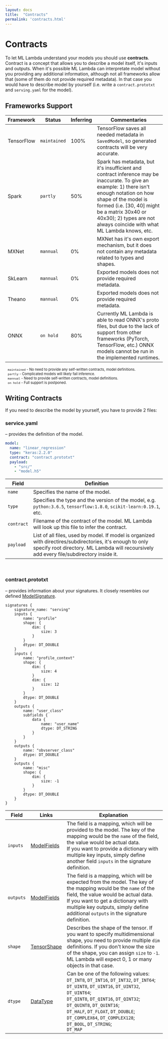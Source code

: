 ```yaml
---
layout: docs
title:  "Contracts"
permalink: 'contracts.html'
---
```


# Contracts

To let ML Lambda understand your models you should use __contracts__. Contract is a concept that allows you to describe a model itself, it's inputs and outputs. When it's possible ML Lambda can interpretate model without you providing any additional information, although not all frameworks allow that (some of them do not provide required metadata). In that case you would have to describe model by yourself (i.e. write a `contract.prototxt` and `serving.yaml` for the model).

## Frameworks Support

| Framework | Status | Inferring | Commentaries |
| ------- | ------ | --------- | ------------ |
| TensorFlow | `maintained` | 100% | TensorFlow saves all needed metadata in `SavedModel`, so generated contracts will be very accurate.  |
| Spark | `partly` | 50% | Spark has metadata, but it's insufficient and contract inference may be inaccurate. To give an example: 1) there isn't enough notation on how shape of the model is formed (i.e. [30, 40] might be a matrix 30x40 or 40x30); 2) types are not always coincide with what ML Lambda knows, etc. |
| MXNet | `mannual` | 0% | MXNet has it's own export mechanism, but it does not contain any metadata related to types and shapes. |
| SkLearn | `mannual` | 0% | Exported models does not provide required metadata. |
| Theano | `mannual` | 0% | Exported models does not provide required metadata. |
| ONNX | `on hold` | 80% | Currently ML Lambda is able to read ONNX's proto files, but due to the lack of support from other frameworks (PyTorch, TensorFlow, etc.) ONNX models cannot be run in the implemented runtimes. | 

<p style="font-size:0.8em; margin-top: 10px; margin-left: 8px;">
	<code>maintained</code> - No need to provide any self-written contracts, model definitions.<br>
	<code>partly</code> - Complicated models will likely fail inference.<br>
	<code>mannual</code> - Need to provide self-written contracts, model definitions.<br>
	<code>on hold</code> - Full support is postponed.
</p>

## Writing Contracts

If you need to describe the model by yourself, you have to provide 2 files:

### service.yaml

– provides the definition of the model.

```yaml
model:
  name: "linear_regression"
  type: "keras:2.2.0"
  contract: "contract.prototxt"
  payload:
	- "src/" 
	- "model.h5"
```

| Field | Definition |
| ----- | ---------- |
| `name` | Specifies the name of the model. |
| `type` | Specifies the type and the version of the model, e.g. `python:3.6.5`, `tensorflow:1.8.0`, `scikit-learn:0.19.1`, etc. |
| `contract` | Filename of the contract of the model. ML Lambda will look up this file to infer the contract. |
| `payload` | List of all files, used by model. If model is organized with directires/subdirectories, it's enough to only specify root directory. ML Lambda will recoursively add every file/subdirectory inside it. |

<br>

### contract.prototxt

– provides information about your signatures. It closely resembles our defined [ModelSignature][github-model-signature].

```
signatures {
    signature_name: "serving"
	inputs {
	    name: "profile"
		shape: {
		    dim: {
			    size: 3
			}
		}
		dtype: DT_DOUBLE
	}
    inputs {
	    name: "profile_context"
		shape: {
		    dim: {
			    size: 4
			}
			dim: {
			    size: 12
			}
		}
		dtype: DT_DOUBLE
	}
    outputs {
	    name: "user_class"
		subfields {
		    data {
			    name: "user_name"
				dtype: DT_STRING
			}
		}
	}
    outputs {
	    name: "obvserver_class"
		dtype: DT_DOUBLE
	}
    outputs {
	    name: "misc"
		shape: {
		    dim: {
			    size: -1
			}
		}
		dtype: DT_DOUBLE
	}
}
```

| Field | Links | Explanation |
| ----- | --------- | ---------- |
| `inputs`| [ModelFields][github-model-field] | The field is a mapping, which will be provided to the model. The key of the mapping would be the `name` of the field, the value would be actual data.<br>If you want to provide a dictionary with multiple key inputs, simply define another field `inputs` in the signature definition. |
| `outputs`| [ModelFields][github-model-field] | The field is a mapping, which will be expected from the model. The key of the mapping would be the `name` of the field, the value would be actual data.<br>If you want to get a dictionary with multiple key outputs, simply define additional `outputs` in the signature definition. |
| `shape` | [TensorShape][github-tensor-shape] | Describes the shape of the tensor. If you want to specify multidimensional shape, you need to provide multiple `dim` definitions. If you don't know the size of the shape, you can assign `size` to `-1`. ML Lambda will expect 0, 1 or many objects in that case.|
| `dtype` | [DataType][github-datatype] | Can be one of the following values:<br>`DT_INT8`, `DT_INT16`, `DT_INT32`, `DT_INT64`;<br>`DT_UINT8`, `DT_UINT16`, `DT_UINT32`, `DT_UINT64`;<br>`DT_QINT8`, `DT_QINT16`, `DT_QINT32`;<br>`DT_QUINT8`, `DT_QUINT16`;<br>`DT_HALF`, `DT_FLOAT`, `DT_DOUBLE`;<br>`DT_COMPLEX64`, `DT_COMPLEX128`;<br>`DT_BOOL`, `DT_STRING`;<br>`DT_MAP` |

[github-model-signature]: https://github.com/Hydrospheredata/hydro-serving-protos/blob/master/src/hydro_serving_grpc/contract/model_signature.proto
[github-model-field]: https://github.com/Hydrospheredata/hydro-serving-protos/blob/master/src/hydro_serving_grpc/contract/model_field.proto
[github-tensor-shape]: https://github.com/Hydrospheredata/hydro-serving-protos/blob/master/src/hydro_serving_grpc/tf/tensor_shape.proto
[github-datatype]: https://github.com/Hydrospheredata/hydro-serving-protos/blob/master/src/hydro_serving_grpc/tf/types.proto
